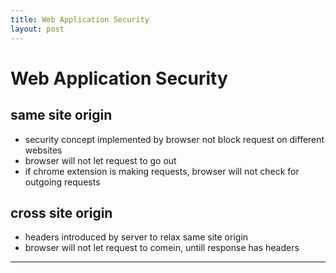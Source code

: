 ```yaml
---
title: Web Application Security
layout: post
---
```

    
# Web Application Security

## same site origin 
* security concept implemented by browser not block request on different websites 
* browser will not let request to go out 
* if chrome extension is making requests, browser will not check for outgoing requests 

## cross site origin 
* headers introduced by server to relax same site origin 
* browser will not let request to comein, untill response has headers 

---
